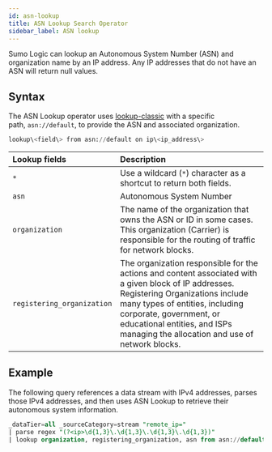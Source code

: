 ```yaml
---
id: asn-lookup
title: ASN Lookup Search Operator
sidebar_label: ASN lookup
---
```


Sumo Logic can lookup an Autonomous System Number (ASN) and organization name by an IP address. Any IP addresses that do not have an ASN will return null values.

## Syntax

The ASN Lookup operator uses [lookup-classic](/docs/search/search-query-language/search-operators/lookup-classic) with a specific path, `asn://default`, to provide the ASN and associated organization.

```sql
lookup\<field\> from asn://default on ip\<ip_address\>
```

|  Lookup fields |  Description |
|:--|:--|
| `*` | Use a wildcard (`*`) character as a shortcut to return both fields. |
| `asn` | Autonomous System Number |
| `organization` |  The name of the organization that owns the ASN or ID in some cases. This organization (Carrier) is responsible for the routing of traffic for network blocks. |
| `registering_organization` | The organization responsible for the actions and content associated with a given block of IP addresses. Registering Organizations include many types of entities, including corporate, government, or educational entities, and ISPs managing the allocation and use of network blocks. |

## Example

The following query references a data stream with IPv4 addresses, parses those IPv4 addresses, and then uses ASN Lookup to retrieve their autonomous system information. 

```sql
_dataTier=all _sourceCategory=stream "remote_ip="
| parse regex "(?<ip>\d{1,3}\.\d{1,3}\.\d{1,3}\.\d{1,3})"
| lookup organization, registering_organization, asn from asn://default on ip = ip
```
